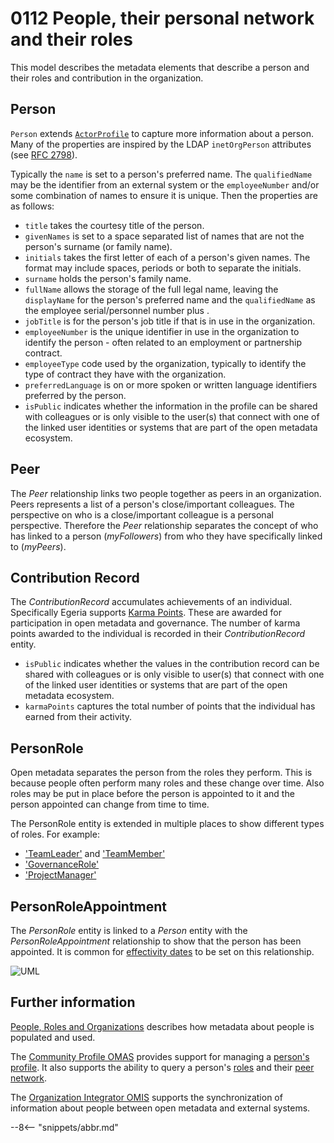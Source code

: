 <!-- SPDX-License-Identifier: CC-BY-4.0 -->
<!-- Copyright Contributors to the Egeria project. -->

# 0112 People, their personal network and their roles

This model describes the metadata elements that describe a person
and their roles and contribution in the organization.

## Person

`Person` extends [`ActorProfile`](./types/1/0110-Actors/#actorprofile) to capture more information about a person. Many of the properties are inspired by the LDAP `inetOrgPerson` attributes (see [RFC 2798](https://datatracker.ietf.org/doc/rfc2798/)).

Typically the `name` is set to a person's preferred name.  The `qualifiedName` may be the identifier from an external system or the `employeeNumber` and/or some combination of names to ensure it is unique.  Then the properties are as follows:

- `title` takes the courtesy title of the person.
- `givenNames` is set to a space separated list of names that are not the person's surname (or family name).
- `initials` takes the first letter of each of a person's given names.   The format may include spaces, periods or both to separate the initials.
- `surname` holds the person's family name.
- `fullName` allows the storage of the full legal name, leaving the `displayName` for the person's preferred name and the `qualifiedName` as the employee serial/personnel number plus .
- `jobTitle` is for the person's job title if that is in use in the organization.
- `employeeNumber` is the unique identifier in use in the organization to identify the person - often related to an employment or partnership contract.
- `employeeType` code used by the organization, typically to identify the type of contract they have with the organization.
- `preferredLanguage` is on or more spoken or written language identifiers preferred by the person.
- `isPublic` indicates whether the information in the profile can be shared with colleagues or is only visible to the user(s) that connect with one of the linked user identities or systems that are part of the open metadata ecosystem.

## Peer

The *Peer* relationship links two people together as peers in an organization.  Peers represents a list of a person's close/important colleagues. The perspective on who is a close/important colleague is a personal perspective. Therefore the *Peer* relationship separates the concept of who has linked to a person (*myFollowers*) from who they have specifically linked to (*myPeers*).

## Contribution Record

The *ContributionRecord* accumulates achievements of an individual. Specifically Egeria supports [Karma Points](./concepts/karma-point). These are awarded for participation in open metadata and governance. The number of karma points awarded to the individual is recorded in their *ContributionRecord* entity.

- `isPublic` indicates whether the values in the contribution record can be shared with colleagues or is only visible to user(s) that connect with one of the linked user identities or systems that are part of the open metadata ecosystem.
- `karmaPoints` captures the total number of points that the individual has earned from their activity.

## PersonRole

Open metadata separates the person from the roles they perform. This is because people often perform many roles and these change over time. Also roles may be put in place before the person is appointed to it and the person appointed can change from time to time.

The PersonRole entity is extended in multiple places to show different types of roles. For example:

- ['TeamLeader'](./types/1/0115-Teams/#teamleader) and ['TeamMember'](./types/1/0115-Teams/#teammember)
- ['GovernanceRole'](./types/4/0445-Governance-Roles/#governancerole)
- ['ProjectManager'](./types/1/0130-Projects)

## PersonRoleAppointment

The *PersonRole* entity is linked to a *Person* entity with the *PersonRoleAppointment* relationship to show that the person has been appointed.  It is common for [effectivity dates](./features/effectivity-dates) to be set on this relationship.


![UML](0112-People.svg "Describing the profile for a person")


## Further information

[People, Roles and Organizations](./features/people-roles-organizations/overview) describes how metadata about people is populated and used.

The [Community Profile OMAS](./services/omas/community-profile/overview) provides support for managing a [person's profile](./concepts/personal-profile). It also supports the ability to query a person's [roles](./concepts/personal-roles) and their [peer network](./concepts/peer-network).

The [Organization Integrator OMIS](./services/omis/organization-integrator/overview) supports the synchronization of information about people between open metadata and external systems.

--8<-- "snippets/abbr.md"

